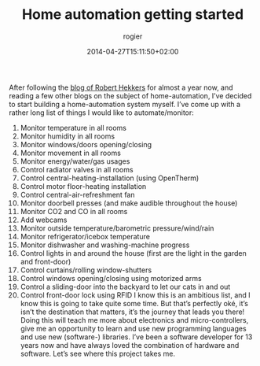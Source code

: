 ﻿---
title: Home automation getting started
author: rogier
type: post
date: 2014-04-27T15:11:50+02:00
url: /2014/04/27/home-automation-getting-started/
commentFolder: 2014-04-27-home-automation-getting-started
categories:
- HomeAutomation
tags: []
resources: []
aliases:
- index.php/2014/04/27/home-automation-getting-started/
---
After following the [blog of Robert Hekkers](http://blog.hekkers.net/) for almost a year now, and reading a few other blogs on the subject of home-automation, I’ve decided to start building a home-automation system myself. I’ve come up with a rather long list of things I would like to automate/monitor:


1.  Monitor temperature in all rooms
2.  Monitor humidity in all rooms
3.  Monitor windows/doors opening/closing
4.  Monitor movement in all rooms
5.  Monitor energy/water/gas usages
6.  Control radiator valves in all rooms
7.  Control central-heating-installation (using OpenTherm)
8.  Control motor floor-heating installation
9.  Control central-air-refreshment fan
10.  Monitor doorbell presses (and make audible throughout the house)
11.  Monitor CO2 and CO in all rooms
12.  Add webcams
13.  Monitor outside temperature/barometric pressure/wind/rain
14.  Monitor refrigerator/icebox temperature
15.  Monitor dishwasher and washing-machine progress
16.  Control lights in and around the house (first are the light in the garden and front-door)
17.  Control curtains/rolling window-shutters
18.  Control windows opening/closing using motorized arms
19.  Control a sliding-door into the backyard to let our cats in and out
20.  Control front-door lock using RFID
I know this is an ambitious list, and I know this is going to take quite some time. But that’s perfectly oké, it’s isn’t the destination that matters, it’s the journey that leads you there! Doing this will teach me more about electronics and micro-controllers, give me an opportunity to learn and use new programming languages and use new (software-) libraries. I’ve been a software developer for 13 years now and have always loved the combination of hardware and software. Let’s see where this project takes me.
